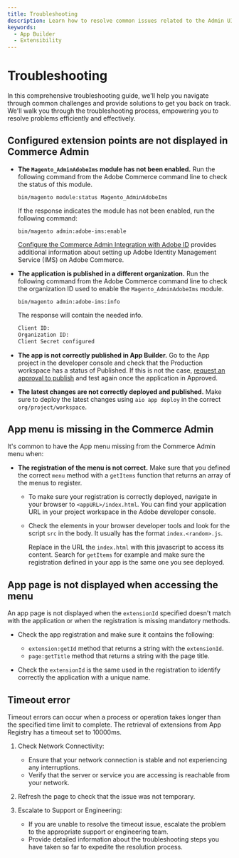 ```yaml
---
title: Troubleshooting
description: Learn how to resolve common issues related to the Admin UI SDK.
keywords:
  - App Builder
  - Extensibility
---
```


# Troubleshooting

In this comprehensive troubleshooting guide, we'll help you navigate through common challenges and provide solutions to get you back on track. We'll walk you through the troubleshooting process, empowering you to resolve problems efficiently and effectively.

## Configured extension points are not displayed in Commerce Admin

*  **The `Magento_AdminAdobeIms` module has not been enabled.** Run the following command from the Adobe Commerce command line to check the status of this module.

   `bin/magento module:status Magento_AdminAdobeIms`

   If the response indicates the module has not been enabled, run the following command:

   `bin/magento admin:adobe-ims:enable`

   [Configure the Commerce Admin Integration with Adobe ID](https://experienceleague.adobe.com/docs/commerce-admin/start/admin/ims/adobe-ims-config.html#) provides additional information about setting up Adobe Identity Management Service (IMS) on Adobe Commerce.

* **The application is published in a different organization.** Run the following command from the Adobe Commerce command line to check the organization ID used to enable the `Magento_AdminAdobeIms` module.

   `bin/magento admin:adobe-ims:info`

   The response will contain the needed info.

   ```bash
   Client ID:
   Organization ID:
   Client Secret configured
   ```

*  **The app is not correctly published in App Builder.** Go to the App project in the developer console and check that the Production workspace has a status of Published. If this is not the case, [request an approval to publish](./publish.md) and test again once the application in Approved.

*  **The latest changes are not correctly deployed and published.** Make sure to deploy the latest changes using `aio app deploy` in the correct `org/project/workspace`.

## App menu is missing in the Commerce Admin

It's common to have the App menu missing from the Commerce Admin menu when:

*  **The registration of the menu is not correct.** Make sure that you defined the correct `menu` method with a `getItems` function that returns an array of the menus to register.

   *  To make sure your registration is correctly deployed, navigate in your browser to `<appURL>/index.html`. You can find your application URL in your project workspace in the Adobe developer console.

   *  Check the elements in your browser developer tools and look for the script `src` in the body. It usually has the format `index.<random>.js`.

      Replace in the URL the `index.html` with this javascript to access its content. Search for `getItems` for example and make sure the registration defined in your app is the same one you see deployed.

## App page is not displayed when accessing the menu

An app page is not displayed when the `extensionId` specified doesn't match with the application or when the registration is missing mandatory methods.

*  Check the app registration and make sure it contains the following:

   *  `extension:getId` method that returns a string with the `extensionId`.
   *  `page:getTitle` method that returns a string with the page title.

*  Check the `extensionId` is the same used in the registration to identify correctly the application with a unique name.

## Timeout error

Timeout errors can occur when a process or operation takes longer than the specified time limit to complete. The retrieval of extensions from App Registry has a timeout set to 10000ms.

1. Check Network Connectivity:

   *  Ensure that your network connection is stable and not experiencing any interruptions.
   *  Verify that the server or service you are accessing is reachable from your network.

2. Refresh the page to check that the issue was not temporary.

3. Escalate to Support or Engineering:

   *  If you are unable to resolve the timeout issue, escalate the problem to the appropriate support or engineering team.
   *  Provide detailed information about the troubleshooting steps you have taken so far to expedite the resolution process.
